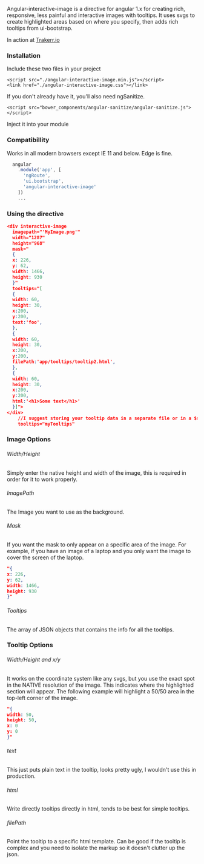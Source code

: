 
Angular-interactive-image is a directive for angular 1.x for creating rich, responsive, less painful and interactive images with tooltips. 
It uses svgs to create highlighted areas based on where you specify, then adds rich tooltips from ui-bootstrap. 

In action at [Trakerr.io](https://trakerr.io)

### Installation
Include these two files in your project
```
<script src="./angular-interactive-image.min.js"></script>
<link href="./angular-interactive-image.css"></link>
```
If you don't already have it, you'll also need ngSanitize. 
```
<script src="bower_components/angular-sanitize/angular-sanitize.js"></script>
```
Inject it into your module

### Compatibillity
Works in all modern browsers except IE 11 and below. Edge is fine.
```javascript
  angular
    .module('app', [
      'ngRoute',
      'ui.bootstrap',
      'angular-interactive-image'
    ])
    ...
```

### Using the directive
```json
<div interactive-image 
  imagepath="'MyImage.png'"
  width="1287" 
  height="968"
  mask="
  {
  x: 226, 
  y: 62,
  width: 1466, 
  height: 930
  }"
  tooltips="[
  {
  width: 60,
  height: 30,
  x:200,
  y:200,
  text:'foo',
  },
  {
  width: 60,
  height: 30,
  x:200,
  y:200,
  filePath:'app/tooltips/tooltip2.html',
  },
  {
  width: 60,
  height: 30,
  x:200,
  y:200,
  html:'<h1>Some text</h1>'
  }]">
</div>
    //I suggest storing your tooltip data in a separate file or in a $scope variable, then referring to it like
    tooltips="myTooltips"
```

### Image Options

###### Width/Height
Simply enter the native height and width of the image, this is required in order for it to work properly.

###### ImagePath
The Image you want to use as the background.

###### Mask
If you want the mask to only appear on a specific area of the image. For example, if you have an image of a laptop and you only want the image to cover the screen of the laptop.
```json
"{
x: 226, 
y: 62,
width: 1466, 
height: 930
}"
```
###### Tooltips
The array of JSON objects that contains the info for all the tooltips. 

### Tooltip Options

###### Width/Height and x/y
It works on the coordinate system like any svgs, but you use the exact spot in the NATIVE resolution of the image. This indicates where the highlighted section will appear. The following example will highlight a 50/50 area in the top-left corner of the image.
```json
"{
width: 50,
height: 50,
x: 0
y: 0
}"
```
###### text 
This just puts plain text in the tooltip, looks pretty ugly, I wouldn't use this in production.

###### html
Write directly tooltips directly in html, tends to be best for simple tooltips.

###### filePath

Point the tooltip to a specific html template. Can be good if the tooltip is complex and you need to isolate the markup so it doesn't clutter up the json.

